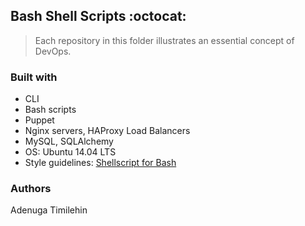 ## Bash Shell Scripts :octocat:
> Each repository in this folder illustrates an essential concept of DevOps.

### Built with
* CLI
* Bash scripts
* Puppet
* Nginx servers, HAProxy Load Balancers
* MySQL, SQLAlchemy
* OS: Ubuntu 14.04 LTS
* Style guidelines: [Shellscript for Bash](https://github.com/koalaman/shellcheck)

### Authors
Adenuga Timilehin

